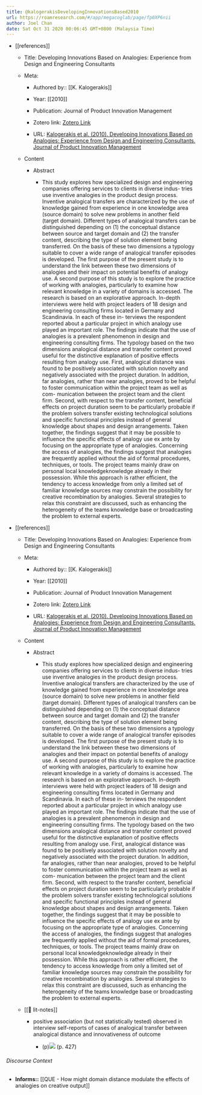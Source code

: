 ```yaml
---
title: @kalogerakisDevelopingInnovationsBased2010
url: https://roamresearch.com/#/app/megacoglab/page/fp0XP6nii
author: Joel Chan
date: Sat Oct 31 2020 00:06:45 GMT+0800 (Malaysia Time)
---
```


- [[references]]

    - Title: Developing Innovations Based on Analogies: Experience from Design and Engineering Consultants

    - Meta:

        - Authored by:: [[K. Kalogerakis]]

        - Year: [[2010]]

        - Publication: Journal of Product Innovation Management

        - Zotero link: [Zotero Link](zotero://select/items/1_XFEFGVG9)

        - URL: [Kalogerakis et al. (2010). Developing Innovations Based on Analogies: Experience from Design and Engineering Consultants. Journal of Product Innovation Management](undefined)

    - Content

        - Abstract

            - This study explores how specialized design and engineering companies offering services to clients in diverse indus- tries use inventive analogies in the product design process. Inventive analogical transfers are characterized by the use of knowledge gained from experience in one knowledge area (source domain) to solve new problems in another field (target domain). Different types of analogical transfers can be distinguished depending on (1) the conceptual distance between source and target domain and (2) the transfer content, describing the type of solution element being transferred. On the basis of these two dimensions a typology suitable to cover a wide range of analogical transfer episodes is developed. The first purpose of the present study is to understand the link between these two dimensions of analogies and their impact on potential benefits of analogy use. A second purpose of this study is to explore the practice of working with analogies, particularly to examine how relevant knowledge in a variety of domains is accessed. The research is based on an explorative approach. In-depth interviews were held with project leaders of 18 design and engineering consulting firms located in Germany and Scandinavia. In each of these in- terviews the respondent reported about a particular project in which analogy use played an important role. The findings indicate that the use of analogies is a prevalent phenomenon in design and engineering consulting firms. The typology based on the two dimensions analogical distance and transfer content proved useful for the distinctive explanation of positive effects resulting from analogy use. First, analogical distance was found to be positively associated with solution novelty and negatively associated with the project duration. In addition, far analogies, rather than near analogies, proved to be helpful to foster communication within the project team as well as com- munication between the project team and the client firm. Second, with respect to the transfer content, beneficial effects on project duration seem to be particularly probable if the problem solvers transfer existing technological solutions and specific functional principles instead of general knowledge about shapes and design arrangements. Taken together, the findings suggest that it may be possible to influence the specific effects of analogy use ex ante by focusing on the appropriate type of analogies. Concerning the access of analogies, the findings suggest that analogies are frequently applied without the aid of formal procedures, techniques, or tools. The project teams mainly draw on personal local knowledgeknowledge already in their possession. While this approach is rather efficient, the tendency to access knowledge from only a limited set of familiar knowledge sources may constrain the possibility for creative recombination by analogies. Several strategies to relax this constraint are discussed, such as enhancing the heterogeneity of the teams knowledge base or broadcasting the problem to external experts.
- [[references]]

    - Title: Developing Innovations Based on Analogies: Experience from Design and Engineering Consultants

    - Meta:

        - Authored by:: [[K. Kalogerakis]]

        - Year: [[2010]]

        - Publication: Journal of Product Innovation Management

        - Zotero link: [Zotero Link](zotero://select/items/1_XFEFGVG9)

        - URL: [Kalogerakis et al. (2010). Developing Innovations Based on Analogies: Experience from Design and Engineering Consultants. Journal of Product Innovation Management](https://onlinelibrary.wiley.com/doi/full/10.1111/j.1540-5885.2010.00725.x)

    - Content

        - Abstract

            - This study explores how specialized design and engineering companies offering services to clients in diverse indus- tries use inventive analogies in the product design process. Inventive analogical transfers are characterized by the use of knowledge gained from experience in one knowledge area (source domain) to solve new problems in another field (target domain). Different types of analogical transfers can be distinguished depending on (1) the conceptual distance between source and target domain and (2) the transfer content, describing the type of solution element being transferred. On the basis of these two dimensions a typology suitable to cover a wide range of analogical transfer episodes is developed. The first purpose of the present study is to understand the link between these two dimensions of analogies and their impact on potential benefits of analogy use. A second purpose of this study is to explore the practice of working with analogies, particularly to examine how relevant knowledge in a variety of domains is accessed. The research is based on an explorative approach. In-depth interviews were held with project leaders of 18 design and engineering consulting firms located in Germany and Scandinavia. In each of these in- terviews the respondent reported about a particular project in which analogy use played an important role. The findings indicate that the use of analogies is a prevalent phenomenon in design and engineering consulting firms. The typology based on the two dimensions analogical distance and transfer content proved useful for the distinctive explanation of positive effects resulting from analogy use. First, analogical distance was found to be positively associated with solution novelty and negatively associated with the project duration. In addition, far analogies, rather than near analogies, proved to be helpful to foster communication within the project team as well as com- munication between the project team and the client firm. Second, with respect to the transfer content, beneficial effects on project duration seem to be particularly probable if the problem solvers transfer existing technological solutions and specific functional principles instead of general knowledge about shapes and design arrangements. Taken together, the findings suggest that it may be possible to influence the specific effects of analogy use ex ante by focusing on the appropriate type of analogies. Concerning the access of analogies, the findings suggest that analogies are frequently applied without the aid of formal procedures, techniques, or tools. The project teams mainly draw on personal local knowledgeknowledge already in their possession. While this approach is rather efficient, the tendency to access knowledge from only a limited set of familiar knowledge sources may constrain the possibility for creative recombination by analogies. Several strategies to relax this constraint are discussed, such as enhancing the heterogeneity of the teams knowledge base or broadcasting the problem to external experts.

    - [[📝 lit-notes]]

        - positive association (but not statistically tested) observed in interview self-reports of cases of analogical transfer between analogical distance and innovativeness of outcome

            - (p)![](https://firebasestorage.googleapis.com/v0/b/firescript-577a2.appspot.com/o/imgs%2Fapp%2Fmegacoglab%2FXvyAeFZ70a.png?alt=media&token=71e37369-2d18-48b5-9b88-2b4e1a08f4d6) (p. 427)

###### Discourse Context

- **Informs::** [[QUE - How might domain distance modulate the effects of analogies on creative output]]
